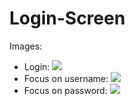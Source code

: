 # Login-Screen

Images:
  - Login:
    ![](https://github.com/vitormanoelcsantos/Login-Screen-Images/blob/master/loginscreen.png)
  - Focus on username:
    ![](https://github.com/vitormanoelcsantos/Login-Screen-Images/blob/master/loginscreenu.png)
  - Focus on password:
    ![](https://github.com/vitormanoelcsantos/Login-Screen-Images/blob/master/loginscreenp.png)
